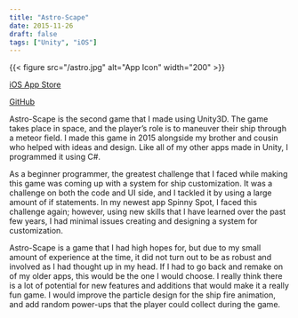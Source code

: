 ```yaml
---
title: "Astro-Scape"
date: 2015-11-26
draft: false
tags: ["Unity", "iOS"]
---
```


{{< figure src="/astro.jpg" alt="App Icon" width="200" >}}

[iOS App Store](https://apps.apple.com/us/app/astro-scape-space-arcade/id976963426)

[GitHub](https://github.com/brendanperry/Astro-Scape)


Astro-Scape is the second game that I made using Unity3D. The game takes place in space, and the player’s role is to maneuver their ship through a meteor field. I made this game in 2015 alongside my brother and cousin who helped with ideas and design. Like all of my other apps made in Unity, I programmed it using C#.

As a beginner programmer, the greatest challenge that I faced while making this game was coming up with a system for ship customization. It was a challenge on both the code and UI side, and I tackled it by using a large amount of if statements. In my newest app Spinny Spot, I faced this challenge again; however, using new skills that I have learned over the past few years, I had minimal issues creating and designing a system for customization.

Astro-Scape is a game that I had high hopes for, but due to my small amount of experience at the time, it did not turn out to be as robust and involved as I had thought up in my head. If I had to go back and remake on of my older apps, this would be the one I would choose. I really think there is a lot of potential for new features and additions that would make it a really fun game. I would improve the particle design for the ship fire animation, and add random power-ups that the player could collect during the game.
